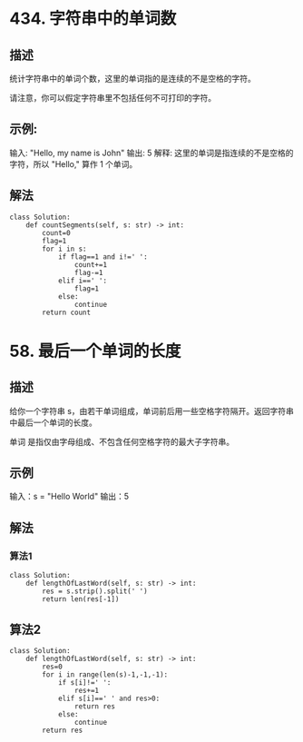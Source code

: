 # 434. 字符串中的单词数
## 描述
统计字符串中的单词个数，这里的单词指的是连续的不是空格的字符。

请注意，你可以假定字符串里不包括任何不可打印的字符。

## 示例:
输入: "Hello, my name is John"
输出: 5
解释: 这里的单词是指连续的不是空格的字符，所以 "Hello," 算作 1 个单词。

## 解法
```python3
class Solution:
    def countSegments(self, s: str) -> int:
        count=0
        flag=1
        for i in s:
            if flag==1 and i!=' ':
                count+=1
                flag-=1
            elif i==' ':
                flag=1
            else:
                continue
        return count
```

# 58. 最后一个单词的长度
## 描述
给你一个字符串 s，由若干单词组成，单词前后用一些空格字符隔开。返回字符串中最后一个单词的长度。

单词 是指仅由字母组成、不包含任何空格字符的最大子字符串。

## 示例
输入：s = "Hello World"
输出：5

## 解法
### 算法1
```python3
class Solution:
    def lengthOfLastWord(self, s: str) -> int:
        res = s.strip().split(' ')
        return len(res[-1])
```

## 算法2
```python3
class Solution:
    def lengthOfLastWord(self, s: str) -> int:
        res=0
        for i in range(len(s)-1,-1,-1):
            if s[i]!=' ':
                res+=1
            elif s[i]==' ' and res>0:
                return res
            else:
                continue
        return res
```